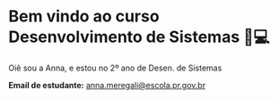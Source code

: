 # Bem vindo ao curso Desenvolvimento de Sistemas 👾💻

Oiê sou a Anna, e estou no 2º ano de Desen. de Sistemas

**Email de estudante:** anna.meregali@escola.pr.gov.br
